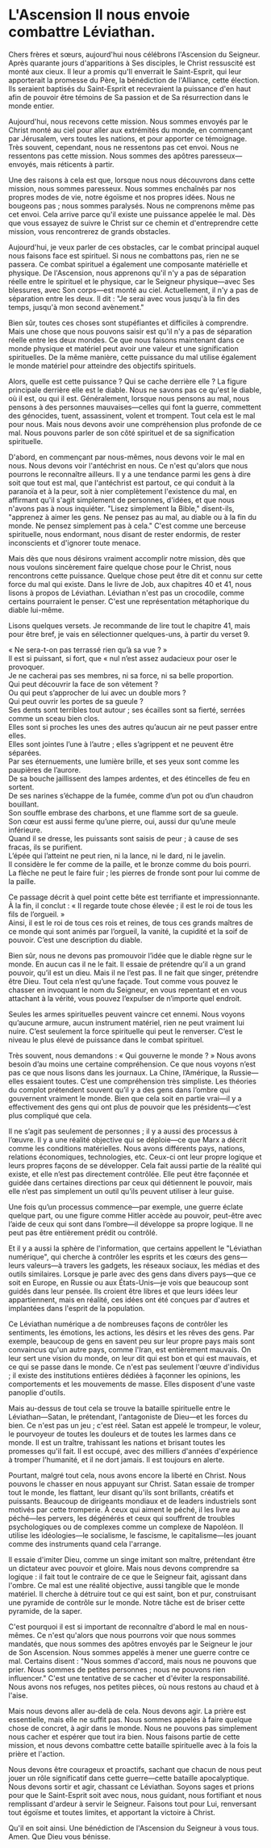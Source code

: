 # L'Ascension Il nous envoie combattre Léviathan.  

Chers frères et sœurs, aujourd'hui nous célébrons l'Ascension du Seigneur. Après quarante jours d'apparitions à Ses disciples, le Christ ressuscité est monté aux cieux. Il leur a promis qu'Il enverrait le Saint-Esprit, qui leur apporterait la promesse du Père, la bénédiction de l'Alliance, cette élection. Ils seraient baptisés du Saint-Esprit et recevraient la puissance d'en haut afin de pouvoir être témoins de Sa passion et de Sa résurrection dans le monde entier.  

Aujourd'hui, nous recevons cette mission. Nous sommes envoyés par le Christ monté au ciel pour aller aux extrémités du monde, en commençant par Jérusalem, vers toutes les nations, et pour apporter ce témoignage. Très souvent, cependant, nous ne ressentons pas cet envoi. Nous ne ressentons pas cette mission. Nous sommes des apôtres paresseux—envoyés, mais réticents à partir.  

Une des raisons à cela est que, lorsque nous nous découvrons dans cette mission, nous sommes paresseux. Nous sommes enchaînés par nos propres modes de vie, notre égoïsme et nos propres idées. Nous ne bougeons pas ; nous sommes paralysés. Nous ne comprenons même pas cet envoi. Cela arrive parce qu'il existe une puissance appelée le mal. Dès que vous essayez de suivre le Christ sur ce chemin et d'entreprendre cette mission, vous rencontrerez de grands obstacles.  

Aujourd'hui, je veux parler de ces obstacles, car le combat principal auquel nous faisons face est spirituel. Si nous ne combattons pas, rien ne se passera. Ce combat spirituel a également une composante matérielle et physique. De l'Ascension, nous apprenons qu'il n'y a pas de séparation réelle entre le spirituel et le physique, car le Seigneur physique—avec Ses blessures, avec Son corps—est monté au ciel. Actuellement, il n'y a pas de séparation entre les deux. Il dit : "Je serai avec vous jusqu'à la fin des temps, jusqu'à mon second avènement."  

Bien sûr, toutes ces choses sont stupéfiantes et difficiles à comprendre. Mais une chose que nous pouvons saisir est qu'il n'y a pas de séparation réelle entre les deux mondes. Ce que nous faisons maintenant dans ce monde physique et matériel peut avoir une valeur et une signification spirituelles. De la même manière, cette puissance du mal utilise également le monde matériel pour atteindre des objectifs spirituels.  

Alors, quelle est cette puissance ? Qui se cache derrière elle ? La figure principale derrière elle est le diable. Nous ne savons pas ce qu'est le diable, où il est, ou qui il est. Généralement, lorsque nous pensons au mal, nous pensons à des personnes mauvaises—celles qui font la guerre, commettent des génocides, tuent, assassinent, volent et trompent. Tout cela est le mal pour nous. Mais nous devons avoir une compréhension plus profonde de ce mal. Nous pouvons parler de son côté spirituel et de sa signification spirituelle.  

D'abord, en commençant par nous-mêmes, nous devons voir le mal en nous. Nous devons voir l'antéchrist en nous. Ce n'est qu'alors que nous pourrons le reconnaître ailleurs. Il y a une tendance parmi les gens à dire soit que tout est mal, que l'antéchrist est partout, ce qui conduit à la paranoïa et à la peur, soit à nier complètement l'existence du mal, en affirmant qu'il s'agit simplement de personnes, d'idées, et que nous n'avons pas à nous inquiéter. "Lisez simplement la Bible," disent-ils, "apprenez à aimer les gens. Ne pensez pas au mal, au diable ou à la fin du monde. Ne pensez simplement pas à cela." C'est comme une berceuse spirituelle, nous endormant, nous disant de rester endormis, de rester inconscients et d'ignorer toute menace.  

Mais dès que nous désirons vraiment accomplir notre mission, dès que nous voulons sincèrement faire quelque chose pour le Christ, nous rencontrons cette puissance. Quelque chose peut être dit et connu sur cette force du mal qui existe. Dans le livre de Job, aux chapitres 40 et 41, nous lisons à propos de Léviathan. Léviathan n'est pas un crocodile, comme certains pourraient le penser. C'est une représentation métaphorique du diable lui-même.  

Lisons quelques versets. Je recommande de lire tout le chapitre 41, mais pour être bref, je vais en sélectionner quelques-uns, à partir du verset 9.

« Ne sera-t-on pas terrassé rien qu’à sa vue ? »  
Il est si puissant, si fort, que « nul n’est assez audacieux pour oser le provoquer.  
Je ne cacherai pas ses membres, ni sa force, ni sa belle proportion.  
Qui peut découvrir la face de son vêtement ?  
Ou qui peut s’approcher de lui avec un double mors ?  
Qui peut ouvrir les portes de sa gueule ?  
Ses dents sont terribles tout autour ; ses écailles sont sa fierté, serrées comme un sceau bien clos.  
Elles sont si proches les unes des autres qu’aucun air ne peut passer entre elles.  
Elles sont jointes l’une à l’autre ; elles s’agrippent et ne peuvent être séparées.  
Par ses éternuements, une lumière brille, et ses yeux sont comme les paupières de l’aurore.  
De sa bouche jaillissent des lampes ardentes, et des étincelles de feu en sortent.  
De ses narines s’échappe de la fumée, comme d’un pot ou d’un chaudron bouillant.  
Son souffle embrase des charbons, et une flamme sort de sa gueule.  
Son cœur est aussi ferme qu’une pierre, oui, aussi dur qu’une meule inférieure.  
Quand il se dresse, les puissants sont saisis de peur ; à cause de ses fracas, ils se purifient.  
L’épée qui l’atteint ne peut rien, ni la lance, ni le dard, ni le javelin.  
Il considère le fer comme de la paille, et le bronze comme du bois pourri.  
La flèche ne peut le faire fuir ; les pierres de fronde sont pour lui comme de la paille.  

Ce passage décrit à quel point cette bête est terrifiante et impressionnante. À la fin, il conclut : « Il regarde toute chose élevée ; il est le roi de tous les fils de l’orgueil. »  
Ainsi, il est le roi de tous ces rois et reines, de tous ces grands maîtres de ce monde qui sont animés par l’orgueil, la vanité, la cupidité et la soif de pouvoir. C’est une description du diable.  

Bien sûr, nous ne devons pas promouvoir l’idée que le diable règne sur le monde. En aucun cas il ne le fait. Il essaie de prétendre qu’il a un grand pouvoir, qu’il est un dieu. Mais il ne l’est pas. Il ne fait que singer, prétendre être Dieu. Tout cela n’est qu’une façade. Tout comme vous pouvez le chasser en invoquant le nom du Seigneur, en vous repentant et en vous attachant à la vérité, vous pouvez l’expulser de n’importe quel endroit.  

Seules les armes spirituelles peuvent vaincre cet ennemi. Nous voyons qu’aucune armure, aucun instrument matériel, rien ne peut vraiment lui nuire. C’est seulement la force spirituelle qui peut le renverser. C’est le niveau le plus élevé de puissance dans le combat spirituel.  

Très souvent, nous demandons : « Qui gouverne le monde ? » Nous avons besoin d’au moins une certaine compréhension. Ce que nous voyons n’est pas ce que nous lisons dans les journaux. La Chine, l’Amérique, la Russie—elles essaient toutes. C’est une compréhension très simpliste. Les théories du complot prétendent souvent qu’il y a des gens dans l’ombre qui gouvernent vraiment le monde. Bien que cela soit en partie vrai—il y a effectivement des gens qui ont plus de pouvoir que les présidents—c’est plus compliqué que cela.  

Il ne s’agit pas seulement de personnes ; il y a aussi des processus à l’œuvre. Il y a une réalité objective qui se déploie—ce que Marx a décrit comme les conditions matérielles. Nous avons différents pays, nations, relations économiques, technologies, etc. Ceux-ci ont leur propre logique et leurs propres façons de se développer. Cela fait aussi partie de la réalité qui existe, et elle n’est pas directement contrôlée. Elle peut être façonnée et guidée dans certaines directions par ceux qui détiennent le pouvoir, mais elle n’est pas simplement un outil qu’ils peuvent utiliser à leur guise.  

Une fois qu’un processus commence—par exemple, une guerre éclate quelque part, ou une figure comme Hitler accède au pouvoir, peut-être avec l’aide de ceux qui sont dans l’ombre—il développe sa propre logique. Il ne peut pas être entièrement prédit ou contrôlé.

Et il y a aussi la sphère de l'information, que certains appellent le "Léviathan numérique", qui cherche à contrôler les esprits et les cœurs des gens—leurs valeurs—à travers les gadgets, les réseaux sociaux, les médias et des outils similaires. Lorsque je parle avec des gens dans divers pays—que ce soit en Europe, en Russie ou aux États-Unis—je vois que beaucoup sont guidés dans leur pensée. Ils croient être libres et que leurs idées leur appartiennent, mais en réalité, ces idées ont été conçues par d'autres et implantées dans l'esprit de la population.  

Ce Léviathan numérique a de nombreuses façons de contrôler les sentiments, les émotions, les actions, les désirs et les rêves des gens. Par exemple, beaucoup de gens en savent peu sur leur propre pays mais sont convaincus qu'un autre pays, comme l'Iran, est entièrement mauvais. On leur sert une vision du monde, on leur dit qui est bon et qui est mauvais, et ce qui se passe dans le monde. Ce n'est pas seulement l'œuvre d'individus ; il existe des institutions entières dédiées à façonner les opinions, les comportements et les mouvements de masse. Elles disposent d'une vaste panoplie d'outils.  

Mais au-dessus de tout cela se trouve la bataille spirituelle entre le Léviathan—Satan, le prétendant, l'antagoniste de Dieu—et les forces du bien. Ce n'est pas un jeu ; c'est réel. Satan est appelé le trompeur, le voleur, le pourvoyeur de toutes les douleurs et de toutes les larmes dans ce monde. Il est un traître, trahissant les nations et brisant toutes les promesses qu'il fait. Il est occupé, avec des milliers d'années d'expérience à tromper l'humanité, et il ne dort jamais. Il est toujours en alerte.  

Pourtant, malgré tout cela, nous avons encore la liberté en Christ. Nous pouvons le chasser en nous appuyant sur Christ. Satan essaie de tromper tout le monde, les flattant, leur disant qu'ils sont brillants, créatifs et puissants. Beaucoup de dirigeants mondiaux et de leaders industriels sont motivés par cette tromperie. À ceux qui aiment le péché, il les livre au péché—les pervers, les dégénérés et ceux qui souffrent de troubles psychologiques ou de complexes comme un complexe de Napoléon. Il utilise les idéologies—le socialisme, le fascisme, le capitalisme—les jouant comme des instruments quand cela l'arrange.  

Il essaie d'imiter Dieu, comme un singe imitant son maître, prétendant être un dictateur avec pouvoir et gloire. Mais nous devons comprendre sa logique : il fait tout le contraire de ce que le Seigneur fait, agissant dans l'ombre. Ce mal est une réalité objective, aussi tangible que le monde matériel. Il cherche à détruire tout ce qui est saint, bon et pur, construisant une pyramide de contrôle sur le monde. Notre tâche est de briser cette pyramide, de la saper.  

C'est pourquoi il est si important de reconnaître d'abord le mal en nous-mêmes. Ce n'est qu'alors que nous pourrons voir que nous sommes mandatés, que nous sommes des apôtres envoyés par le Seigneur le jour de Son Ascension. Nous sommes appelés à mener une guerre contre ce mal. Certains disent : "Nous sommes d'accord, mais nous ne pouvons que prier. Nous sommes de petites personnes ; nous ne pouvons rien influencer." C'est une tentative de se cacher et d'éviter la responsabilité. Nous avons nos refuges, nos petites pièces, où nous restons au chaud et à l'aise.  

Mais nous devons aller au-delà de cela. Nous devons agir. La prière est essentielle, mais elle ne suffit pas. Nous sommes appelés à faire quelque chose de concret, à agir dans le monde. Nous ne pouvons pas simplement nous cacher et espérer que tout ira bien. Nous faisons partie de cette mission, et nous devons combattre cette bataille spirituelle avec à la fois la prière et l'action.  

Nous devons être courageux et proactifs, sachant que chacun de nous peut jouer un rôle significatif dans cette guerre—cette bataille apocalyptique. Nous devons sortir et agir, chassant ce Léviathan. Soyons sages et prions pour que le Saint-Esprit soit avec nous, nous guidant, nous fortifiant et nous remplissant d'ardeur à servir le Seigneur. Faisons tout pour Lui, renversant tout égoïsme et toutes limites, et apportant la victoire à Christ.  

Qu'il en soit ainsi. Une bénédiction de l'Ascension du Seigneur à vous tous. Amen. Que Dieu vous bénisse.

